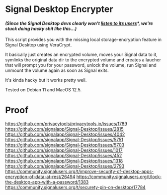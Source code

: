 # Signal Desktop Encrypter

#### _(Since the Signal Desktop devs clearly won't [listen to its users](#proof)\*, we're stuck doing hacky shit like this...)_

This script provides you with the missing local storage-encryption feature in Signal Desktop using VeraCrypt.

It basically just creates an encrypted volume, moves your Signal data to it, symlinks the original data dir to the encrypted volume and creates a laucher that will prompt you for your password, unlock the volume, run Signal and unmount the volume again as soon as Signal exits.

It's kinda hacky but it works pretty well.

Tested on Debian 11 and MacOS 12.5.


# Proof
https://github.com/privacytools/privacytools.io/issues/1789
https://github.com/signalapp/Signal-Desktop/issues/2815
https://github.com/signalapp/Signal-Desktop/issues/4042
https://github.com/signalapp/Signal-Desktop/issues/5751
https://github.com/signalapp/Signal-Desktop/issues/5703
https://github.com/signalapp/Signal-Desktop/issues/1017
https://github.com/signalapp/Signal-Desktop/issues/452
https://github.com/signalapp/Signal-Desktop/issues/1318
https://github.com/signalapp/Signal-Desktop/issues/2793
https://community.signalusers.org/t/improve-security-of-desktop-apps-encryption-of-data-at-rest/26494
https://community.signalusers.org/t/lock-the-desktop-app-with-a-password/1383
https://community.signalusers.org/t/securety-pin-on-desktop/17784

